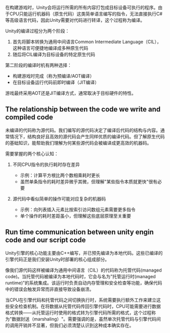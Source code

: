 在构建游戏时，Unity会将运行所需的所有内容打包成目标设备可执行的程序。由于CPU只能运行机器码（原生代码）这类简单语言编写的指令，无法直接执行C#等高级语言代码，因此Unity需要对代码进行转译，这个过程称为编译。

Unity的编译过程分为两个阶段：

1. 首先将脚本转换为通用中间语言Common Intermediate Language（CIL），这种语言可便捷地编译成多种原生代码
2. 随后将CIL编译为目标设备的特定原生代码

第二阶段的编译时机有两种选择：

- 构建游戏时完成（称为预编译/AOT编译）
- 在目标设备运行代码前即时编译（JIT编译）

游戏最终采用AOT还是JIT编译方式，通常取决于目标硬件的特性。

## The relationship between the code we write and compiled code
未编译的代码称为源代码。我们编写的源代码决定了编译后代码的结构与内容。通常情况下，结构良好且高效的源代码会产生同样优质的编译代码。但了解原生代码的基础知识，能帮助我们理解为何某些源代码会被编译成更高效的机器码。

需要掌握的两个核心认知：
1. 不同CPU指令的执行耗时存在差异
	- 示例：计算平方根比两个数相乘耗时更长
	- 虽然单条指令的耗时差异微乎其微，但理解"某些指令本质就更快"很有必要
	  
2. 源代码中看似简单的操作可能对应复杂的机器码
	- 示例：向列表插入元素比按索引访问数组元素需要更多指令
	- 单个操作的耗时差距虽小，但理解这些底层原理至关重要

## Run time communication between unity engin code and our script code
Unity引擎的核心功能主要由C++编写，并已预先编译为本地代码。这些已编译的引擎代码正是我们安装Unity时部署的核心组成部分。

像我们源代码这样被编译为通用中间语言（CIL）的代码称为托管代码(managed code)。当托管代码被编译为本地代码时，它会与名为"托管运行时(managed runtime)"的系统集成。该运行时负责自动内存管理和安全检查等功能，确保代码中的错误会触发异常而非直接导致设备崩溃。

当CPU在引擎代码和托管代码之间切换执行时，系统需要执行额外工作来建立这些安全检查机制。在将数据从托管代码传回引擎代码时，CPU可能需要进行数据格式转换——从托管运行时使用的格式转为引擎代码所需的格式，这个过程称为"数据封送（marshaling）"。需要强调的是，虽然单次托管代码与引擎代码间的调用开销并不显著，但我们必须清楚认识到这种成本确实存在。